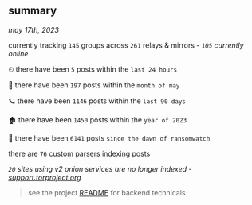 
## summary
_may 17th, 2023_

currently tracking `145` groups across `261` relays & mirrors - _`105` currently online_

⏲ there have been `5` posts within the `last 24 hours`

🦈 there have been `197` posts within the `month of may`

🪐 there have been `1146` posts within the `last 90 days`

🏚 there have been `1450` posts within the `year of 2023`

🦕 there have been `6141` posts `since the dawn of ransomwatch`

there are `76` custom parsers indexing posts

_`20` sites using v2 onion services are no longer indexed - [support.torproject.org](https://support.torproject.org/onionservices/v2-deprecation/)_

> see the project [README](https://github.com/joshhighet/ransomwatch#ransomwatch--) for backend technicals

